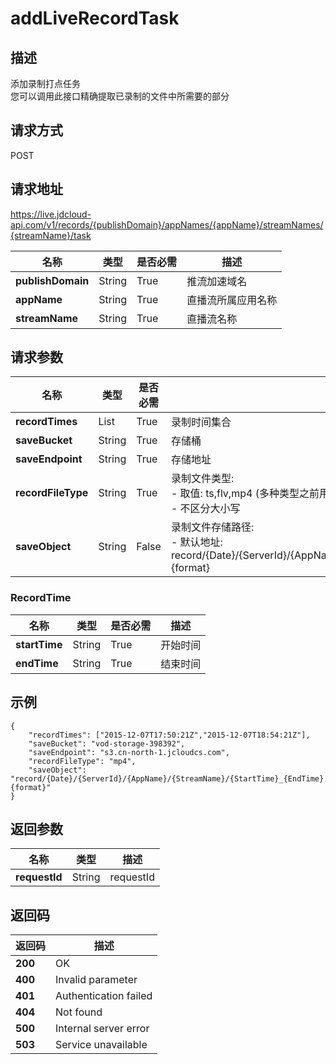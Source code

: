 # addLiveRecordTask


## 描述
添加录制打点任务<br>
您可以调用此接口精确提取已录制的文件中所需要的部分

## 请求方式
POST

## 请求地址
https://live.jdcloud-api.com/v1/records/{publishDomain}/appNames/{appName}/streamNames/{streamName}/task

|名称|类型|是否必需|描述|
|---|---|---|---|
|**publishDomain**|String|True|推流加速域名|
|**appName**|String|True|直播流所属应用名称|
|**streamName**|String|True|直播流名称|

## 请求参数
|名称|类型|是否必需|描述|
|---|---|---|---|
|**recordTimes**|List<RecordTime>|True|录制时间集合|
|**saveBucket**|String|True|存储桶|
|**saveEndpoint**|String|True|存储地址|
|**recordFileType**|String|True|录制文件类型:<br>  - 取值: ts,flv,mp4 (多种类型之前用;隔开)<br>  - 不区分大小写<br>|
|**saveObject**|String|False|录制文件存储路径:<br>  - 默认地址: record/{Date}/{ServerId}/{AppName}/{StreamName}/{StartTime}_{EndTime}.{format}<br>|
    
    
### RecordTime
|名称|类型|是否必需|描述|
|---|---|---|---|
|**startTime**|String|True|开始时间|
|**endTime**|String|True|结束时间|

## 示例
    {
        "recordTimes": ["2015-12-07T17:50:21Z","2015-12-07T18:54:21Z"],
        "saveBucket": "vod-storage-398392",
        "saveEndpoint": "s3.cn-north-1.jcloudcs.com",
        "recordFileType": "mp4",
        "saveObject": "record/{Date}/{ServerId}/{AppName}/{StreamName}/{StartTime}_{EndTime}.{format}"
    }

## 返回参数
|名称|类型|描述|
|---|---|---|
|**requestId**|String|requestId|


## 返回码
|返回码|描述|
|---|---|
|**200**|OK|
|**400**|Invalid parameter|
|**401**|Authentication failed|
|**404**|Not found|
|**500**|Internal server error|
|**503**|Service unavailable|
